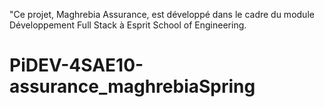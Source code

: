 
"Ce projet, Maghrebia Assurance, est développé dans le cadre du module Développement Full Stack à Esprit School of Engineering.
# PiDEV-4SAE10-assurance_maghrebiaSpring

